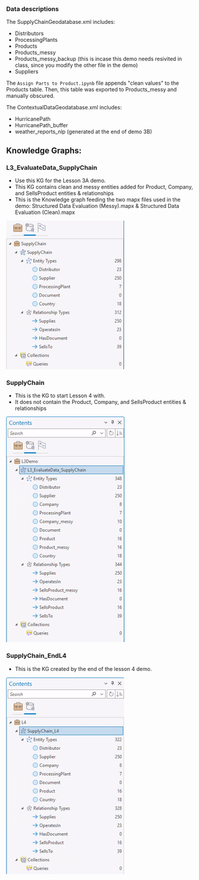 ### Data descriptions
The SupplyChainGeodatabase.xml includes:
- Distributors
- ProcessingPlants
- Products
- Products_messy
- Products_messy_backup (this is incase this demo needs resivited in class, since you modify the other file in the demo)
- Suppliers

The <code>Assign Parts to Product.ipynb</code> file appends "clean values" to the Products table. Then, this table was exported to Products_messy and manually obscured. 

The ContextualDataGeodatabase.xml includes:
- HurricanePath
- HurricanePath_buffer
- weather_reports_nlp (generated at the end of demo 3B)

## Knowledge Graphs:
### L3_EvaluateData_SupplyChain
- Use this KG for the Lesson 3A demo. 
- This KG contains clean and messy entities added for Product, Company, and SellsProduct entities & relationships
- This is the Knowledge graph feeding the two mapx files used in the demo: Structured Data Evaluation (Messy).mapx & Structured Data Evaluation (Clean).mapx

![L3_SupplyChain <](images/SupplyChain.png)
### SupplyChain
- This is the KG to start Lesson 4 with. 
- It does not contain the Product, Company, and SellsProduct entities & relationships

![SupplyChain <](images/SupplyChain_Demo3A.png)
### SupplyChain_EndL4
- This is the KG created by the end of the lesson 4 demo.

![SupplyChain_L4End <](images/SupplyChain_L4End.png)

